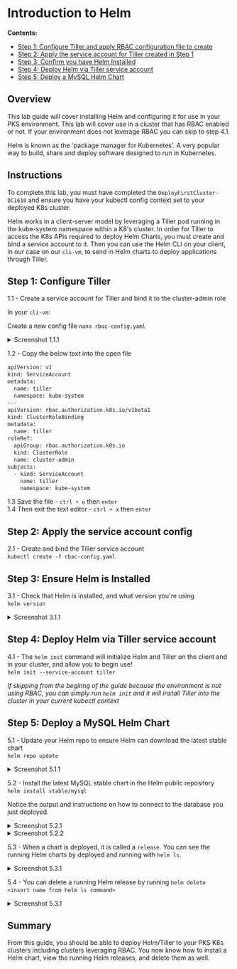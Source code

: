 # Introduction to Helm

**Contents:**

- [Step 1: Configure Tiller and apply RBAC configuration file to create]()
- [Step 2: Apply the service account for Tiller created in Step 1]()
- [Step 3: Confirm you have Helm Installed]()
- [Step 4: Deploy Helm via Tiller service account]()
- [Step 5: Deploy a MySQL Helm Chart]()

## Overview

This lab guide will cover installing Helm and configuring it for use in your PKS environment.  This lab will cover use in a cluster that has RBAC enabled or not.  If your environment does not leverage RBAC you can skip to step 4.1.

Helm is known as the 'package manager for Kubernetes'.  A very popular way to build, share and deploy software designed to run in Kubernetes.

## Instructions
To complete this lab, you must have completed the `DeployFirstCluster-DC1610` and ensure you have your kubectl config context set to your deployed K8s cluster.  

Helm works in a client-server model by leveraging a Tiller pod running in the kube-system namespace within a K8's cluster.  In order for Tiller to access the K8s APIs required to deploy Helm Charts, you must create and bind a service account to it.  Then you can use the Helm CLI on your client, in our case on our `cli-vm`, to send in Helm charts to deploy applications through Tiller.

## Step 1: Configure Tiller
1.1 - Create a service account for Tiller and bind it to the cluster-admin role

In your `cli-vm`:

Create a new config file `nano rbac-config.yaml`

<details><summary>Screenshot 1.1.1 </summary>
<img src="images/nano-config.png">
</details>

1.2 - Copy the below text into the open file
```
apiVersion: v1
kind: ServiceAccount
metadata:
  name: tiller
  namespace: kube-system
---
apiVersion: rbac.authorization.k8s.io/v1beta1
kind: ClusterRoleBinding
metadata:
  name: tiller
roleRef:
  apiGroup: rbac.authorization.k8s.io
  kind: ClusterRole
  name: cluster-admin
subjects:
  - kind: ServiceAccount
    name: tiller
    namespace: kube-system
```

1.3 Save the file - `ctrl + o` then `enter` </br>
1.4 Then exit the text editor - `ctrl + x` then `enter`

## Step 2: Apply the service account config

2.1 - Create and bind the Tiller service account</br> `kubectl create -f rbac-config.yaml`

## Step 3: Ensure Helm is Installed
3.1 - Check that Helm is installed, and what version you're using</br> `helm version`

<details><summary>Screenshot 3.1.1 </summary>
<img src="images/helm_version.png">
</details>

## Step 4: Deploy Helm via Tiller service account
4.1 - The `helm init` command will initialize Helm and Tiller on the client and in your cluster, and allow you to begin use! </br>
`helm init --service-account tiller`

*If skipping from the beginng of the guide because the environment is not using RBAC, you can simply run `helm init` and it will install Tiller into the cluster in your current kubectl context*

## Step 5: Deploy a MySQL Helm Chart
5.1 - Update your Helm repo to ensure Helm can download the latest stable chart </br>
`helm repo update`

<details><summary>Screenshot 5.1.1 </summary>
<img src="images/helm_repo.png">
</details>

5.2 - Install the latest MySQL stable chart in the Helm public repository</br>
`helm install stable/mysql`

Notice the output and instructions on how to connect to the database you just deployed.

<details><summary>Screenshot 5.2.1 </summary>
<img src="images/helm_mysql1.png">
</details>
<details><summary>Screenshot 5.2.2 </summary>
<img src="images/helm_mysql2.png">
</details>

5.3 - When a chart is deployed, it is called a `release`.  You can see the running Helm charts by deployed and running with `helm ls`.

<details><summary>Screenshot 5.3.1 </summary>
<img src="images/helm_ls.png">
</details>

5.4 - You can delete a running Helm release by running `helm delete <insert name from helm ls command>`

<details><summary>Screenshot 5.3.1 </summary>
<img src="images/helm_delete.png">
</details>

## Summary
From this guide, you should be able to deploy Helm/Tiller to your PKS K8s clusters including clusters leveraging RBAC.  You now know how to install a Helm chart, view the running Helm releases, and delete them as well.
